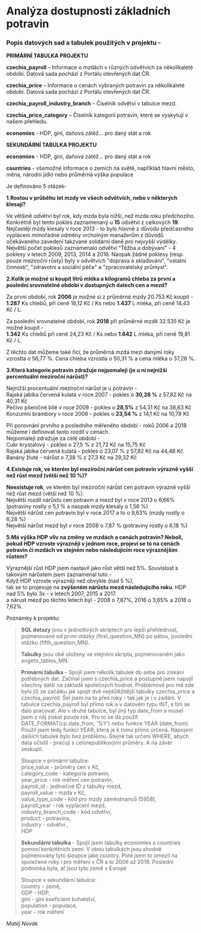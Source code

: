 # Analýza dostupnosti základních potravin

 ### Popis datových sad a tabulek použitých v projektu -    
 
   
 **PRIMÁRNÍ TABULKA PROJEKTU**   
   
 **czechia_payroll** – Informace o mzdách v různých odvětvích za několikaleté období. Datová sada pochází z Portálu otevřených dat ČR.      
   
 **czechia_price** – Informace o cenách vybraných potravin za několikaleté období. Datová sada pochází z Portálu otevřených dat ČR.     
   
**czechia_payroll_industry_branch** – Číselník odvětví v tabulce mezd.      
   
**czechia_price_category** – Číselník kategorií potravin, které se vyskytují v našem přehledu.    
  
**economies** - HDP, gini, daňová zátěž... pro daný stát a rok   

**SEKUNDÁRNÍ TABULKA PROJEKTU**  
  
**economies** - HDP, gini, daňová zátěž... pro daný stát a rok   
  
**countries** - všemožné informace o zemích na světě, například hlavní město, měna, národní jídlo nebo průměrná výška populace


	
Je definováno 5 otázek-  
  
**1.Rostou v průběhu let mzdy ve všech odvětvích, nebo v některých klesají?**		
  
 Ve většině odvětví byl rok, kdy mzda byla nižší, než mzda roku předchozího.  
 Konkrétně byl tento pokles zaznamenaný u **15** odvětví z celkových **19**.  
 Nejčastěji mzdy klesaly v roce 2013 - to bylo hlavně z důvodu předčasného vyplácení mimořádné odměny vrcholným manažerům z důvodů očekávaného zavedení takzvané solidární daně pro nejvyšší výdělky.  
 Největší počet poklesů zaznamenalo odvětví "Těžba a dobývaní" - 4 poklesy v letech 2009, 2013, 2014 a 2016. Naopak žádné poklesy (resp. pouze meziroční růsty) byly v odvětvích "doprava a skladování", "ostatní činnosti", "zdravotní a sociální péče" a "zpracovatelský průmysl".
  
**2.Kolik je možné si koupit litrů mléka a kilogramů chleba za první a poslední srovnatelné období v dostupných datech cen a mezd?**		
  
Za první období, rok **2006** je možné si z průměrné mzdy 20.753 Kč koupit -  
**1.287** Ks chlebů, při ceně 16,12 Kč / Ks nebo **1.437** L mléka, při ceně 14,43 Kč / L.  

Za poslední srovnatelné období, rok **2018** při průměrné mzdě 32.535 Kč je možné koupit -  
**1.342** Ks chlebů při ceně 24,23 Kč / Ks nebo **1.642** L mléka, při ceně 19,81 Kč / L. 

Z těchto dat můžeme také říci, že průměrná mzda mezi danými roky vzrostla o 56,77 %. Cena chleba vzrostla o 50,31 % a cena mléka o 37,28 %.
  
**3.Která kategorie potravin zdražuje nejpomaleji (je u ní nejnižší percentuální meziroční nárůst)?**	
  
 Nejnižší procentuální meziroční nárůst je u potravin -  
 Rajská jablka červená kulatá v roce 2007 - pokles o **30,28 %** z 57,82 Kč na 40,31 Kč  
 Pečivo pšeničné bílé v roce 2009 - pokles o **28,5%** z 54,31 Kč na 38,83 Kč  
 Konzumní brambory v roce 2008 - pokles o **23,54 %** z 14,1 Kč na 10,78 Kč   
 
 Při porovnání prvního a posledního měřeného období - roků 2006 a 2018 můžeme i definovat tento rozdíl v cenách.  
 Nejpomaleji zdražuje za celé období -  
 Cukr krystalový - pokles o 27,5 % z 21,72 Kč na 15,75 Kč  
 Rajská jablka červená kulatá - pokles o 23,07 % z 57,82 Kč na 44,48 Kč  
 Banány žluté - nárůst o 7,38 % z 27,3 Kč na 29,32 Kč
  
**4.Existuje rok, ve kterém byl meziroční nárůst cen potravin výrazně vyšší než růst mezd (větší než 10 %)?**  
  
 **Neexistuje rok**, ve kterém byl meziroční nárůst cen potravin výrazně vyšší než růst mezd (větší než 10 %).  
 Největší rozdíl nárůstu cen potravin a mezd byl v roce 2013 o 6,66% (potraviny rostly o 5,1 % a naopak mzdy klesaly o 1,56 %)  
 Největší nárůst cen potravin byl v roce 2017 a to o 9,63% (mzdy rostly o 6,28 %)  
 Největší nárůst mezd byl v roce 2008 o 7,87 % (potraviny rostly o 6,18 %)
  
**5.Má výška HDP vliv na změny ve mzdách a cenách potravin? Neboli, pokud HDP vzroste výrazněji v jednom roce, projeví se to na cenách potravin či mzdách ve stejném nebo následujícím roce výraznějším růstem?**   
  
Výraznější růst HDP jsem nastavil jako růst větší než 5%. Souvislost s takovým nárůstem jsem zaznamenal tuto -    
Když HDP vzroste výrazněji než obvykle (nad 5 %),  
tak se to projevuje na **zvýšeném nárůstu mezd následujícího roku**. HDP nad 5% bylo 3x - v letech 2007, 2015 a 2017.  
 a nárust mezd po těchto letech byl - 2008 o 7,87%, 2016 o 3,65% a 2018 o 7,62%.  
 

 

Poznámky k projektu:    


>**SQL dotazy** jsou v jednotlivých skriptech pro lepší přehlednost, pojmenované od první otázky (first_question_MN) po pátou, poslední otázku (fifth_question_MN).  
>
>**Tabulky** jsou obě uloženy ve stejném skriptu, pojmenovaném jako engeto_tables_MN.


>**Primární tabulka** - Spojil jsem několik tabulek do sebe pro získání potřebných dat. Začínal jsem s czechia_price a postupně jsem napojil všechny další na základě společných hodnot. Problémové pro mě zde bylo již ze začátku jak spojit dvě nejdůlěžitější tabulky czechia_price a czechia_payroll. Šel jsem na to přes roky - tak jak   je i v zadání. V tabulce czechia_payroll byl přímo rok a v datovém typu INT, s tím se dalo pracovat. Ale v druhé tabulce, byl jiný typ date_from a musel jsem z něj   získat pouze rok. Pro to se dá použít DATE_FORMAT(cp.date_from, '%Y') nebo funkce YEAR (date_from). Použil jsem tedy funkci YEAR, která je k tomu přímo určená. Napojení dalších tabulek bylo bez problému. Stejně tak určení WHERE, abych data očistil - pracuji s celorepublikovými průměry. A na závěr seskupil.   
> 
> Sloupce v primární tabulce:  
>  price_value - průměry cen v Kč,   
>   category_code - kategorie potravin,   
>     year_price - rok měření cen potravin,   
>        payroll_id - jedinečné ID z tabulky mezd,  
>          payroll_value - mzda v Kč,  
>            value_type_code - kód pro mzdy zaměstnanců (5958),   
>               payroll_year - rok vyplácení mezd,  
>                 industry_branch_code - kód odvětví,   
>                    product - potravina,    
>                   industry - odvětví ,  
>                      HDP

  
>**Sekundární tabulka** - Spojil jsem tabulky economies a countries pomocí konkrétních zemí. V obou tabulkách jsou shodně pojmenovány tyto sloupce jako country. Poté jsem to omezil na společené roky i pro měření v ČR a to 2006 až 2018. Poslední podmínka byla, ať jsou tyto země v Evropě
>
>Sloupce v sekundární tabulce:  
>country - země,  
>GDP - HDP,   
>gini - gini koeficient bohatství,   
>population - populace,   
>year - rok měření
 

   
*Matěj Novák*  
